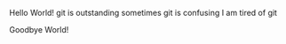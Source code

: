 Hello World!
git is outstanding
sometimes git is confusing
I am tired of git












Goodbye World!
